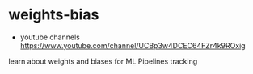 # weights-bias

- youtube channels
https://www.youtube.com/channel/UCBp3w4DCEC64FZr4k9ROxig

learn about weights and biases for ML Pipelines tracking
